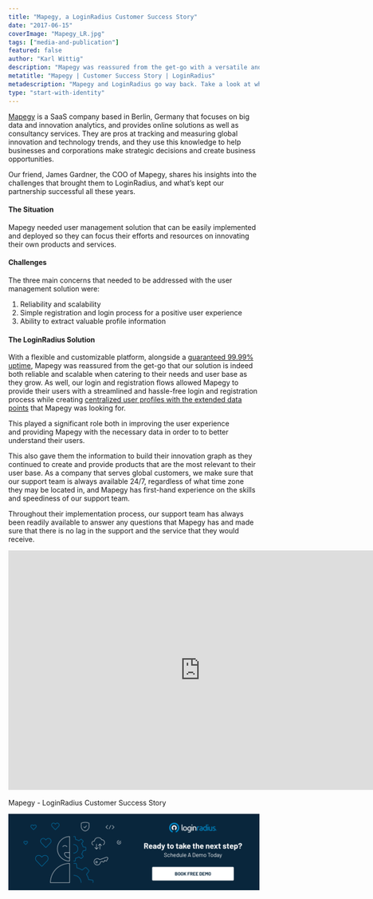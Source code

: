 ```yaml
---
title: "Mapegy, a LoginRadius Customer Success Story"
date: "2017-06-15"
coverImage: "Mapegy_LR.jpg"
tags: ["media-and-publication"]
featured: false 
author: "Karl Wittig" 
description: "Mapegy was reassured from the get-go with a versatile and adjustable platform, alongside a guaranteed 99.99 percent uptime, that our solution is indeed both reliable and scalable when adapting to their needs and user base as they expand. Our login and registration flows have helped Mapegy to provide a simplified and hassle-free login and registration process for their users while building centralised user profiles with the extended data points that Mapegy was searching for."
metatitle: "Mapegy | Customer Success Story | LoginRadius"
metadescription: "Mapegy and LoginRadius go way back. Take a look at what's kept our partnership successful all these years."
type: "start-with-identity"
---
```


[Mapegy](https://www.mapegy.com/) is a SaaS company based in Berlin, Germany that focuses on big data and innovation analytics, and provides online solutions as well as consultancy services. They are pros at tracking and measuring global innovation and technology trends, and they use this knowledge to help businesses and corporations make strategic decisions and create business opportunities.

Our friend, James Gardner, the COO of Mapegy, shares his insights into the challenges that brought them to LoginRadius, and what’s kept our partnership successful all these years.

#### **The Situation**

Mapegy needed user management solution that can be easily implemented and deployed so they can focus their efforts and resources on innovating their own products and services. 

#### **Challenges**

The three main concerns that needed to be addressed with the user management solution were:

1. Reliability and scalability
2. Simple registration and login process for a positive user experience
3. Ability to extract valuable profile information

#### **The LoginRadius Solution**

With a flexible and customizable platform, alongside a [guaranteed 99.99% uptime](https://www.loginradius.com/availability/), Mapegy was reassured from the get-go that our solution is indeed both reliable and scalable when catering to their needs and user base as they grow. As well, our login and registration flows allowed Mapegy to provide their users with a streamlined and hassle-free login and registration process while creating [centralized user profiles with the extended data points](https://www.loginradius.com/custom-object/) that Mapegy was looking for.

This played a significant role both in improving the user experience and providing Mapegy with the necessary data in order to to better understand their users.

This also gave them the information to build their innovation graph as they continued to create and provide products that are the most relevant to their user base. As a company that serves global customers, we make sure that our support team is always available 24/7, regardless of what time zone they may be located in, and Mapegy has first-hand experience on the skills and speediness of our support team.

Throughout their implementation process, our support team has always been readily available to answer any questions that Mapegy has and made sure that there is no lag in the support and the service that they would receive.

<iframe width="770" height="480" src="https://www.youtube.com/embed/icfip6ayoY8" frameborder="0" allow="accelerometer; autoplay; clipboard-write; encrypted-media; gyroscope; picture-in-picture" allowfullscreen></iframe>

Mapegy - LoginRadius Customer Success Story

[![book-a-free-demo-loginradius](Book-a-free-demo-request-1024x310.png)](https://www.loginradius.com/book-a-demo/)
